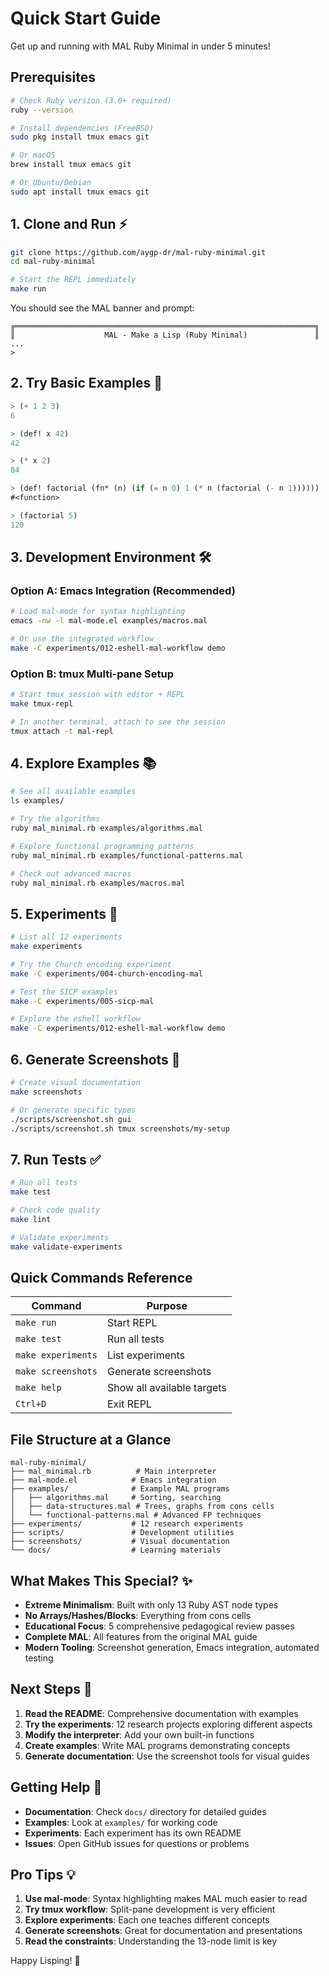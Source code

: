 # Quick Start Guide

Get up and running with MAL Ruby Minimal in under 5 minutes!

## Prerequisites

```bash
# Check Ruby version (3.0+ required)
ruby --version

# Install dependencies (FreeBSD)
sudo pkg install tmux emacs git

# Or macOS
brew install tmux emacs git

# Or Ubuntu/Debian  
sudo apt install tmux emacs git
```

## 1. Clone and Run ⚡

```bash
git clone https://github.com/aygp-dr/mal-ruby-minimal.git
cd mal-ruby-minimal

# Start the REPL immediately
make run
```

You should see the MAL banner and prompt:
```
╔═══════════════════════════════════════════════════════════════════╗
║                    MAL - Make a Lisp (Ruby Minimal)               ║
...
> 
```

## 2. Try Basic Examples 🧮

```lisp
> (+ 1 2 3)
6

> (def! x 42)
42

> (* x 2)
84

> (def! factorial (fn* (n) (if (= n 0) 1 (* n (factorial (- n 1))))))
#<function>

> (factorial 5)
120
```

## 3. Development Environment 🛠️

### Option A: Emacs Integration (Recommended)
```bash
# Load mal-mode for syntax highlighting
emacs -nw -l mal-mode.el examples/macros.mal

# Or use the integrated workflow
make -C experiments/012-eshell-mal-workflow demo
```

### Option B: tmux Multi-pane Setup
```bash
# Start tmux session with editor + REPL
make tmux-repl

# In another terminal, attach to see the session
tmux attach -t mal-repl
```

## 4. Explore Examples 📚

```bash
# See all available examples
ls examples/

# Try the algorithms
ruby mal_minimal.rb examples/algorithms.mal

# Explore functional programming patterns  
ruby mal_minimal.rb examples/functional-patterns.mal

# Check out advanced macros
ruby mal_minimal.rb examples/macros.mal
```

## 5. Experiments 🔬

```bash
# List all 12 experiments
make experiments

# Try the Church encoding experiment
make -C experiments/004-church-encoding-mal

# Test the SICP examples
make -C experiments/005-sicp-mal

# Explore the eshell workflow
make -C experiments/012-eshell-mal-workflow demo
```

## 6. Generate Screenshots 📸

```bash
# Create visual documentation
make screenshots

# Or generate specific types
./scripts/screenshot.sh gui
./scripts/screenshot.sh tmux screenshots/my-setup
```

## 7. Run Tests ✅

```bash
# Run all tests
make test

# Check code quality
make lint

# Validate experiments
make validate-experiments
```

## Quick Commands Reference

| Command | Purpose |
|---------|---------|
| `make run` | Start REPL |
| `make test` | Run all tests |
| `make experiments` | List experiments |
| `make screenshots` | Generate screenshots |
| `make help` | Show all available targets |
| `Ctrl+D` | Exit REPL |

## File Structure at a Glance

```
mal-ruby-minimal/
├── mal_minimal.rb          # Main interpreter
├── mal-mode.el            # Emacs integration
├── examples/              # Example MAL programs
│   ├── algorithms.mal     # Sorting, searching
│   ├── data-structures.mal # Trees, graphs from cons cells
│   └── functional-patterns.mal # Advanced FP techniques
├── experiments/           # 12 research experiments  
├── scripts/               # Development utilities
├── screenshots/           # Visual documentation
└── docs/                  # Learning materials
```

## What Makes This Special? ✨

- **Extreme Minimalism**: Built with only 13 Ruby AST node types
- **No Arrays/Hashes/Blocks**: Everything from cons cells
- **Educational Focus**: 5 comprehensive pedagogical review passes
- **Complete MAL**: All features from the original MAL guide
- **Modern Tooling**: Screenshot generation, Emacs integration, automated testing

## Next Steps 🚀

1. **Read the README**: Comprehensive documentation with examples
2. **Try the experiments**: 12 research projects exploring different aspects
3. **Modify the interpreter**: Add your own built-in functions
4. **Create examples**: Write MAL programs demonstrating concepts
5. **Generate documentation**: Use the screenshot tools for visual guides

## Getting Help 💬

- **Documentation**: Check `docs/` directory for detailed guides
- **Examples**: Look at `examples/` for working code
- **Experiments**: Each experiment has its own README
- **Issues**: Open GitHub issues for questions or problems

## Pro Tips 💡

1. **Use mal-mode**: Syntax highlighting makes MAL much easier to read
2. **Try tmux workflow**: Split-pane development is very efficient  
3. **Explore experiments**: Each one teaches different concepts
4. **Generate screenshots**: Great for documentation and presentations
5. **Read the constraints**: Understanding the 13-node limit is key

Happy Lisping! 🎉